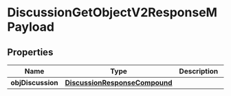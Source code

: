
# DiscussionGetObjectV2ResponseMPayload

## Properties
| Name | Type | Description | Notes |
| ------------ | ------------- | ------------- | ------------- |
| **objDiscussion** | [**DiscussionResponseCompound**](DiscussionResponseCompound.md) |  |  |



